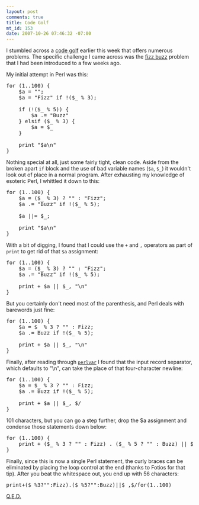 ```yaml
--- 
layout: post
comments: true
title: Code Golf
mt_id: 153
date: 2007-10-26 07:46:32 -07:00
---
```

I stumbled across a [code golf](http://golf.shinh.org) earlier this week that offers numerous problems.  The specific challenge I came across was the [fizz buzz](http://en.wikipedia.org/wiki/Bizz_buzz) problem that I had been introduced to a few weeks ago.

My initial attempt in Perl was this:
<pre>
for (1..100) {
    $a = "";
    $a = "Fizz" if !($_ % 3);

    if (!($_ % 5)) {
        $a .= "Buzz"
    } elsif ($_ % 3) {
        $a = $_
    }

    print "$a\n"
}
</pre>

Nothing special at all, just some fairly tight, clean code.  Aside from the broken apart `if` block and the use of bad variable names (`$a`, `$_`) it wouldn't look out of place in a normal program.  After exhausting my knowledge of esoteric Perl, I whittled it down to this:
<pre>
for (1..100) {
    $a = ($_ % 3) ? "" : "Fizz";
    $a .= "Buzz" if !($_ % 5);

    $a ||= $_;

    print "$a\n"
}
</pre>

With a bit of digging, I found that I could use the `+` and `,` operators as part of `print` to get rid of that `$a` assignment:
<pre>
for (1..100) {
    $a = ($_ % 3) ? "" : "Fizz";
    $a .= "Buzz" if !($_ % 5);

    print + $a || $_, "\n"
}
</pre>

But you certainly don't need most of the parenthesis, and Perl deals with barewords just fine:
<pre>
for (1..100) {
    $a = $_ % 3 ? "" : Fizz;
    $a .= Buzz if !($_ % 5);

    print + $a || $_, "\n"
}
</pre>

Finally, after reading through [`perlvar`](http://perldoc.perl.org/perlvar.html) I found that the input record separator, which defaults to "\n", can take the place of that four-character newline:
<pre>
for (1..100) {
    $a = $_ % 3 ? "" : Fizz;
    $a .= Buzz if !($_ % 5);

    print + $a || $_, $/
}
</pre>

101 characters, but you can go a step further, drop the $a assignment and condense those statements down below:
<pre>
for (1..100) {
    print + ($_ % 3 ? "" : Fizz) . ($_ % 5 ? "" : Buzz) || $_, $/
}
</pre>

Finally, since this is now a single Perl statement, the curly braces can be eliminated by placing the loop control at the end (thanks to Fotios for that tip).  After you beat the whitespace out, you end up with 56 characters:
<pre>
print+($_%3?"":Fizz).($_%5?"":Buzz)||$_,$/for(1..100)
</pre>

[Q.E.D.](http://en.wikipedia.org/wiki/Q.E.D.)
